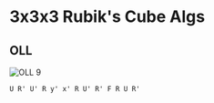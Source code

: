 3x3x3 Rubik's Cube Algs
=======================

OLL
---
![OLL 9](https://github.com/huntca/rubiks-cube-algs/raw/master/images/oll/oll09.gif)

    U R' U' R y' x' R U' R' F R U R'
